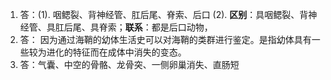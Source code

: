 1. 答：(1). 咽鳃裂、背神经管、肛后尾、脊索、后口  (2). **区别**：具咽鳃裂、背神经管、具肛后尾、具脊索；**联系**：都是后口动物，
2. 答： 因为通过海鞘的幼体生活史可以对海鞘的类群进行鉴定。是指幼体具有一些较为进化的特征而在成体中消失的变态。
3. 答：气囊、中空的骨骼、龙骨突、一侧卵巢消失、直肠短